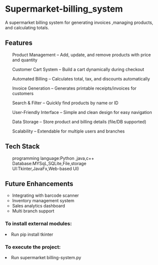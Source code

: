 <h1>Supermarket-billing_system</h1>
<p>A supermarket billing system for generating invoices ,managing products, and calculating totals.</p>

<h2>Features</h2>
<ul>
  Product Management – Add, update, and remove products with price and quantity

  Customer Cart System – Build a cart dynamically during checkout

  Automated Billing – Calculates total, tax, and discounts automatically

  Invoice Generation – Generates printable receipts/invoices for customers

  Search & Filter – Quickly find products by name or ID

  User-Friendly Interface – Simple and clean design for easy navigation

  Data Storage – Store product and billing details (file/DB supported)

  Scalability – Extendable for multiple users and branches
</ul>

<h2>Tech Stack</h2>
<UL>
  programming language:Python ,java,c++<br>
  Database:MYSqL,SQLite,File,storage<br>
  UI:Tkinter,JavaFx,Web-based UI)
</UL> 

<h2>Future Enhancements </h2>
<ul type="circle">
<li>Integrating with barcode scanner</li>  
 <li>Inventory management system</li> 
  <li>Sales analytics dashboard </li>
  <li>Multi branch support</li>
</ul>
<h3>To install external modules:</h3>
<p><li>Run pip install tkinter</li></p>

<h3>To execute the project:</h3>
<p><li>Run  supermarket billing-system.py</li></p>
